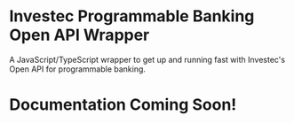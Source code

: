 # Investec Programmable Banking Open API Wrapper

A JavaScript/TypeScript wrapper to get up and running fast with Investec's Open API for programmable banking.

# Documentation Coming Soon!
